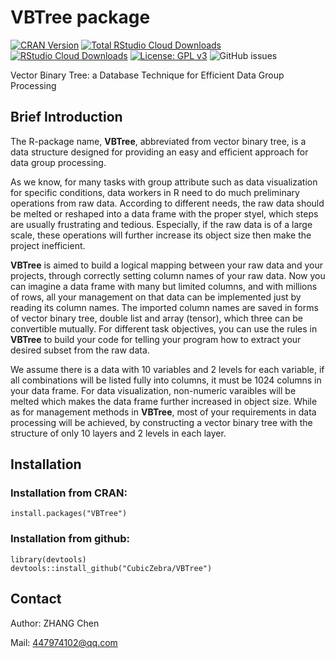 # VBTree package
[![CRAN Version](http://www.r-pkg.org/badges/version/VBTree)](https://cran.r-project.org/package=VBTree)
[![Total RStudio Cloud Downloads](http://cranlogs.r-pkg.org/badges/grand-total/VBTree?color=brightgreen)](https://cran.r-project.org/package=VBTree)
[![RStudio Cloud Downloads](http://cranlogs.r-pkg.org/badges/VBTree?color=brightgreen)](https://cran.r-project.org/package=VBTree)
[![License: GPL v3](https://img.shields.io/badge/License-GPL%20v3-blue.svg)](https://www.gnu.org/licenses/gpl-3.0)
![GitHub issues](https://img.shields.io/github/issues/CubicZebra/VBTree.svg)



Vector Binary Tree: a Database Technique for Efficient Data Group Processing

## Brief Introduction

The R-package name, **VBTree**, abbreviated from vector binary tree, is a data structure designed for providing an easy and efficient approach for data group processing.

As we know, for many tasks with group attribute such as data visualization for specific conditions, data workers in R need to do much preliminary operations from raw data. According to different needs, the raw data should be melted or reshaped into a data frame with the proper styel, which steps are usually frustrating and tedious. Especially, if the raw data is of a large scale, these operations will further increase its object size then make the project inefficient.

**VBTree** is aimed to build a logical mapping between your raw data and your projects, through correctly setting column names of your raw data. Now you can imagine a data frame with many but limited columns, and with millions of rows, all your management on that data can be implemented just by reading its column names. The imported column names are saved in forms of vector binary tree, double list and array (tensor), which three can be convertible mutually. For different task objectives, you can use the rules in **VBTree** to build your code for telling your program how to extract your desired subset from the raw data.

We assume there is a data with 10 variables and 2 levels for each variable, if all combinations will be listed fully into columns, it must be 1024 columns in your data frame. For data visualization, non-numeric varaibles will be melted which makes the data frame further increased in object size. While as for management methods in **VBTree**, most of your requirements in data processing will be achieved, by constructing a vector binary tree with the structure of only 10 layers and 2 levels in each layer.

## Installation

### Installation from CRAN:

```
install.packages("VBTree")
```

### Installation from github:

```
library(devtools)
devtools::install_github("CubicZebra/VBTree")
```

## Contact

Author: ZHANG Chen 

Mail: 447974102@qq.com
